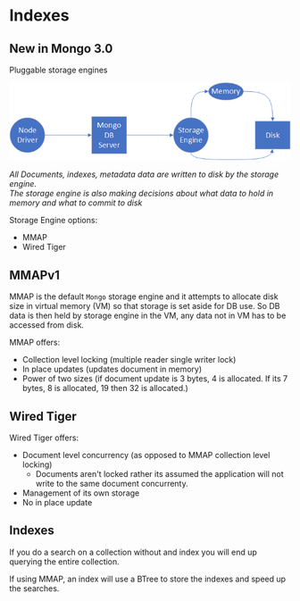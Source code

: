 # Indexes

## New in Mongo 3.0 
Pluggable storage engines

![Storage Engine Architecture](./img/mongoStorageEngine.png)

*All Documents, indexes, metadata data are written to disk by the storage engine.<br>
The storage engine is also making decisions about what data to hold in memory and what to commit to disk*

Storage Engine options:
* MMAP
* Wired Tiger

## MMAPv1

MMAP is the default `Mongo` storage engine and it attempts to allocate disk size in virtual memory (VM) so that storage is set aside for DB use. So DB data is then held by storage engine in the VM, any data not in VM has to be accessed from disk.

MMAP offers:
* Collection level locking (multiple reader single writer lock)
* In place updates (updates document in memory)
* Power of two sizes (if document update is 3 bytes, 4 is allocated. If its 7 bytes, 8 is allocated, 19 then 32 is allocated.)

## Wired Tiger

Wired Tiger offers:
* Document level concurrency (as opposed to MMAP collection level locking)
    * Documents aren't locked rather its assumed the application will not write to the same document concurrenty.
* Management of its own storage
* No in place update

## Indexes
If you do a search on a collection without and index you will end up querying the entire collection. 

If using MMAP, an index will use a BTree to store the indexes and speed up the searches.

